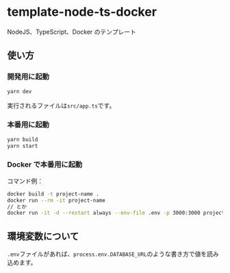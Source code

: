 # template-node-ts-docker

NodeJS、TypeScript、Docker のテンプレート

## 使い方

### 開発用に起動

```sh
yarn dev
```

実行されるファイルは`src/app.ts`です。

### 本番用に起動

```sh
yarn build
yarn start
```

### Docker で本番用に起動

コマンド例：

```sh
docker build -t project-name .
docker run --rm -it project-name
// とか
docker run -it -d --restart always --env-file .env -p 3000:3000 project-name
```

## 環境変数について

`.env`ファイルがあれば、`process.env.DATABASE_URL`のような書き方で値を読み込めます。
